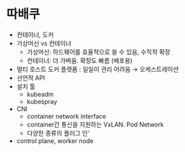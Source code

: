 ---
---

# 따배쿠

- 컨테이너, 도커
- 가상머신 vs 컨테이너
    - 가상머신: 하드웨어를 효율적으로 쓸 수 있음, 수직적 확장
    - 컨테이너: 더 가벼움. 확장도 빠름 (배포용)
- 멀티 호스트 도커 플랫폼 : 일일이 관리 어려움
→ 오케스트레이션
- 선언적 API
- 설치 툴
    - kubeadm
    - kubespray
- CNI
    - container network interface
    - container간 통신을 지원하는 VxLAN. Pod Network
    - 다양한 종류의 플러그 인’
- control plane, worker node